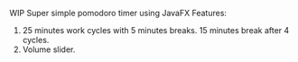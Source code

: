 WIP Super simple pomodoro timer using JavaFX
Features:
1) 25 minutes work cycles with 5 minutes breaks. 15 minutes break after 4 cycles.
2) Volume slider.